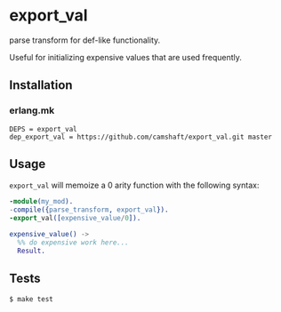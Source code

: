 export_val
==========

parse transform for def-like functionality.

Useful for initializing expensive values that are used frequently.

Installation
------------

### erlang.mk

```make
DEPS = export_val
dep_export_val = https://github.com/camshaft/export_val.git master
```

Usage
-----

`export_val` will memoize a 0 arity function with the following syntax:

```erlang
-module(my_mod).
-compile({parse_transform, export_val}).
-export_val([expensive_value/0]).

expensive_value() ->
  %% do expensive work here...
  Result.
```

Tests
-----

```sh
$ make test
```
